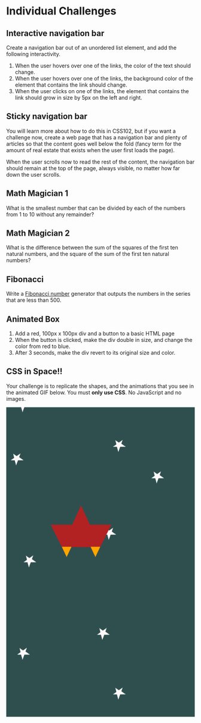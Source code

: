 # Individual Challenges

## Interactive navigation bar

Create a navigation bar out of an unordered list element, and add the following interactivity.

1. When the user hovers over one of the links, the color of the text should change.
1. When the user hovers over one of the links, the background color of the element that contains the link should change.
1. When the user clicks on one of the links, the element that contains the link should grow in size by 5px on the left and right.

## Sticky navigation bar

You will learn more about how to do this in CSS102, but if you want a challenge now, create a web page that has a navigation bar and plenty of articles so that the content goes well below the fold (fancy term for the amount of real estate that exists when the user first loads the page).

When the user scrolls now to read the rest of the content, the navigation bar should remain at the top of the page, always visible, no matter how far down the user scrolls.

## Math Magician 1

What is the smallest number that can be divided by each of the numbers from 1 to 10 without any remainder?

## Math Magician 2

What is the difference between the sum of the squares of the first ten natural numbers, and the square of the sum of the first ten natural numbers?

## Fibonacci

Write a [Fibonacci number](https://en.wikipedia.org/wiki/Fibonacci_number) generator that outputs the numbers in the series that are less than 500.

## Animated Box

1. Add a red, 100px x 100px div and a button to a basic HTML page
1. When the button is clicked, make the div double in size, and change the color from red to blue.
1. After 3 seconds, make the div revert to its original size and color. 

## CSS in Space!!

Your challenge is to replicate the shapes, and the animations that you see in the animated GIF below. You must **only use CSS**. No JavaScript and no images.

<img src="fKDwWc0Stk.gif">
